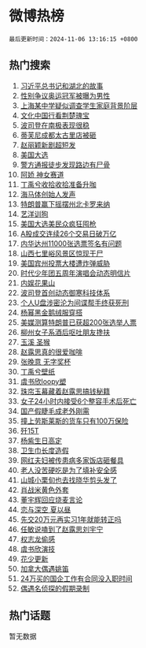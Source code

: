 # 微博热榜

`最后更新时间：2024-11-06 13:16:15 +0800`

## 热门搜索

1. [习近平总书记和湖北的故事](https://m.weibo.cn/search?containerid=100103type%3D1%26t%3D10%26q%3D%23%E4%B9%A0%E8%BF%91%E5%B9%B3%E6%80%BB%E4%B9%A6%E8%AE%B0%E5%92%8C%E6%B9%96%E5%8C%97%E7%9A%84%E6%95%85%E4%BA%8B%23&stream_entry_id=51&isnewpage=1&extparam=seat%3D1%26stream_entry_id%3D51%26c_type%3D51%26q%3D%2523%25E4%25B9%25A0%25E8%25BF%2591%25E5%25B9%25B3%25E6%2580%25BB%25E4%25B9%25A6%25E8%25AE%25B0%25E5%2592%258C%25E6%25B9%2596%25E5%258C%2597%25E7%259A%2584%25E6%2595%2585%25E4%25BA%258B%2523%26cate%3D10103%26dgr%3D0%26pos%3D0%26filter_type%3Drealtimehot%26display_time%3D1730870174%26pre_seqid%3D17308701743710274203293)
1. [性别争议奥运冠军被曝为男性](https://m.weibo.cn/search?containerid=100103type%3D1%26t%3D10%26q%3D%23%E6%80%A7%E5%88%AB%E4%BA%89%E8%AE%AE%E5%A5%A5%E8%BF%90%E5%86%A0%E5%86%9B%E8%A2%AB%E6%9B%9D%E4%B8%BA%E7%94%B7%E6%80%A7%23&stream_entry_id=31&isnewpage=1&extparam=seat%3D1%26flag%3D1%26c_type%3D31%26realpos%3D1%26pos%3D0%26stream_entry_id%3D31%26band_rank%3D1%26q%3D%2523%25E6%2580%25A7%25E5%2588%25AB%25E4%25BA%2589%25E8%25AE%25AE%25E5%25A5%25A5%25E8%25BF%2590%25E5%2586%25A0%25E5%2586%259B%25E8%25A2%25AB%25E6%259B%259D%25E4%25B8%25BA%25E7%2594%25B7%25E6%2580%25A7%2523%26dgr%3D0%26cate%3D5001%26lcate%3D5001%26filter_type%3Drealtimehot%26display_time%3D1730870174%26pre_seqid%3D17308701743710274203293)
1. [上海某中学疑似调查学生家庭背景阶层](https://m.weibo.cn/search?containerid=100103type%3D1%26t%3D10%26q%3D%23%E4%B8%8A%E6%B5%B7%E6%9F%90%E4%B8%AD%E5%AD%A6%E7%96%91%E4%BC%BC%E8%B0%83%E6%9F%A5%E5%AD%A6%E7%94%9F%E5%AE%B6%E5%BA%AD%E8%83%8C%E6%99%AF%E9%98%B6%E5%B1%82%23&stream_entry_id=31&isnewpage=1&extparam=seat%3D1%26flag%3D1%26c_type%3D31%26realpos%3D2%26pos%3D1%26stream_entry_id%3D31%26band_rank%3D2%26q%3D%2523%25E4%25B8%258A%25E6%25B5%25B7%25E6%259F%2590%25E4%25B8%25AD%25E5%25AD%25A6%25E7%2596%2591%25E4%25BC%25BC%25E8%25B0%2583%25E6%259F%25A5%25E5%25AD%25A6%25E7%2594%259F%25E5%25AE%25B6%25E5%25BA%25AD%25E8%2583%258C%25E6%2599%25AF%25E9%2598%25B6%25E5%25B1%2582%2523%26dgr%3D0%26cate%3D5001%26lcate%3D5001%26filter_type%3Drealtimehot%26display_time%3D1730870174%26pre_seqid%3D17308701743710274203293)
1. [文化中国行看荆楚瑰宝](https://m.weibo.cn/search?containerid=100103type%3D1%26t%3D10%26q%3D%23%E6%96%87%E5%8C%96%E4%B8%AD%E5%9B%BD%E8%A1%8C%E7%9C%8B%E8%8D%86%E6%A5%9A%E7%91%B0%E5%AE%9D%23&stream_entry_id=31&isnewpage=1&extparam=seat%3D1%26flag%3D0%26c_type%3D31%26realpos%3D3%26pos%3D2%26stream_entry_id%3D31%26band_rank%3D3%26q%3D%2523%25E6%2596%2587%25E5%258C%2596%25E4%25B8%25AD%25E5%259B%25BD%25E8%25A1%258C%25E7%259C%258B%25E8%258D%2586%25E6%25A5%259A%25E7%2591%25B0%25E5%25AE%259D%2523%26dgr%3D0%26cate%3D5001%26lcate%3D5001%26filter_type%3Drealtimehot%26display_time%3D1730870174%26pre_seqid%3D17308701743710274203293)
1. [波司登在南极表现很稳](https://m.weibo.cn/search?containerid=100103type%3D1%26t%3D10%26q%3D%23%E6%B3%A2%E5%8F%B8%E7%99%BB%E5%9C%A8%E5%8D%97%E6%9E%81%E8%A1%A8%E7%8E%B0%E5%BE%88%E7%A8%B3%23&stream_entry_id=31&isnewpage=1&extparam=seat%3D1%26band_rank%3D4%26c_type%3D31%26is_ad_pos%3D1%26cate%3D5001%26pos%3D3%26stream_entry_id%3D31%26q%3D%2523%25E6%25B3%25A2%25E5%258F%25B8%25E7%2599%25BB%25E5%259C%25A8%25E5%258D%2597%25E6%259E%2581%25E8%25A1%25A8%25E7%258E%25B0%25E5%25BE%2588%25E7%25A8%25B3%2523%26topic_ad%3D1%26dgr%3D0%26lcate%3D5001%26adid%3D263059%26filter_type%3Drealtimehot%26display_time%3D1730870174%26pre_seqid%3D17308701743710274203293)
1. [蒂芙尼成都太古里店被砸](https://m.weibo.cn/search?containerid=100103type%3D1%26t%3D10%26q%3D%23%E8%92%82%E8%8A%99%E5%B0%BC%E6%88%90%E9%83%BD%E5%A4%AA%E5%8F%A4%E9%87%8C%E5%BA%97%E8%A2%AB%E7%A0%B8%23&stream_entry_id=31&isnewpage=1&extparam=seat%3D1%26flag%3D1%26c_type%3D31%26realpos%3D4%26pos%3D4%26stream_entry_id%3D31%26band_rank%3D4%26q%3D%2523%25E8%2592%2582%25E8%258A%2599%25E5%25B0%25BC%25E6%2588%2590%25E9%2583%25BD%25E5%25A4%25AA%25E5%258F%25A4%25E9%2587%258C%25E5%25BA%2597%25E8%25A2%25AB%25E7%25A0%25B8%2523%26dgr%3D0%26cate%3D5001%26lcate%3D5001%26filter_type%3Drealtimehot%26display_time%3D1730870174%26pre_seqid%3D17308701743710274203293)
1. [赵丽颖新剧超短发](https://m.weibo.cn/search?containerid=100103type%3D1%26t%3D10%26q%3D%23%E8%B5%B5%E4%B8%BD%E9%A2%96%E6%96%B0%E5%89%A7%E8%B6%85%E7%9F%AD%E5%8F%91%23&stream_entry_id=31&isnewpage=1&extparam=seat%3D1%26flag%3D1%26c_type%3D31%26realpos%3D5%26pos%3D5%26stream_entry_id%3D31%26band_rank%3D5%26q%3D%2523%25E8%25B5%25B5%25E4%25B8%25BD%25E9%25A2%2596%25E6%2596%25B0%25E5%2589%25A7%25E8%25B6%2585%25E7%259F%25AD%25E5%258F%2591%2523%26dgr%3D0%26cate%3D5001%26lcate%3D5001%26filter_type%3Drealtimehot%26display_time%3D1730870174%26pre_seqid%3D17308701743710274203293)
1. [美国大选](https://m.weibo.cn/search?containerid=100103type%3D1%26t%3D10%26q%3D%23%E7%BE%8E%E5%9B%BD%E5%A4%A7%E9%80%89%23&stream_entry_id=31&isnewpage=1&extparam=seat%3D1%26flag%3D16%26c_type%3D31%26realpos%3D6%26pos%3D6%26stream_entry_id%3D31%26band_rank%3D6%26q%3D%2523%25E7%25BE%258E%25E5%259B%25BD%25E5%25A4%25A7%25E9%2580%2589%2523%26dgr%3D0%26cate%3D5001%26lcate%3D5001%26filter_type%3Drealtimehot%26display_time%3D1730870174%26pre_seqid%3D17308701743710274203293)
1. [警方通报徒步发现路边有尸骨](https://m.weibo.cn/search?containerid=100103type%3D1%26t%3D10%26q%3D%23%E8%AD%A6%E6%96%B9%E9%80%9A%E6%8A%A5%E5%BE%92%E6%AD%A5%E5%8F%91%E7%8E%B0%E8%B7%AF%E8%BE%B9%E6%9C%89%E5%B0%B8%E9%AA%A8%23&stream_entry_id=31&isnewpage=1&extparam=seat%3D1%26flag%3D0%26c_type%3D31%26realpos%3D7%26pos%3D7%26stream_entry_id%3D31%26band_rank%3D7%26q%3D%2523%25E8%25AD%25A6%25E6%2596%25B9%25E9%2580%259A%25E6%258A%25A5%25E5%25BE%2592%25E6%25AD%25A5%25E5%258F%2591%25E7%258E%25B0%25E8%25B7%25AF%25E8%25BE%25B9%25E6%259C%2589%25E5%25B0%25B8%25E9%25AA%25A8%2523%26dgr%3D0%26cate%3D5001%26lcate%3D5001%26filter_type%3Drealtimehot%26display_time%3D1730870174%26pre_seqid%3D17308701743710274203293)
1. [阿娇 神女赛道](https://m.weibo.cn/search?containerid=100103type%3D1%26t%3D10%26q%3D%E9%98%BF%E5%A8%87+%E7%A5%9E%E5%A5%B3%E8%B5%9B%E9%81%93&stream_entry_id=31&isnewpage=1&extparam=seat%3D1%26flag%3D2%26c_type%3D31%26realpos%3D8%26pos%3D8%26stream_entry_id%3D31%26band_rank%3D8%26q%3D%25E9%2598%25BF%25E5%25A8%2587%2520%25E7%25A5%259E%25E5%25A5%25B3%25E8%25B5%259B%25E9%2581%2593%26dgr%3D0%26cate%3D5001%26lcate%3D5001%26filter_type%3Drealtimehot%26display_time%3D1730870174%26pre_seqid%3D17308701743710274203293)
1. [丁禹兮收拾收拾准备升咖](https://m.weibo.cn/search?containerid=100103type%3D1%26t%3D10%26q%3D%E4%B8%81%E7%A6%B9%E5%85%AE%E6%94%B6%E6%8B%BE%E6%94%B6%E6%8B%BE%E5%87%86%E5%A4%87%E5%8D%87%E5%92%96&stream_entry_id=31&isnewpage=1&extparam=seat%3D1%26flag%3D1%26c_type%3D31%26realpos%3D9%26pos%3D9%26stream_entry_id%3D31%26band_rank%3D9%26q%3D%25E4%25B8%2581%25E7%25A6%25B9%25E5%2585%25AE%25E6%2594%25B6%25E6%258B%25BE%25E6%2594%25B6%25E6%258B%25BE%25E5%2587%2586%25E5%25A4%2587%25E5%258D%2587%25E5%2592%2596%26dgr%3D0%26cate%3D5001%26lcate%3D5001%26filter_type%3Drealtimehot%26display_time%3D1730870174%26pre_seqid%3D17308701743710274203293)
1. [海马体创始人发声](https://m.weibo.cn/search?containerid=100103type%3D1%26t%3D10%26q%3D%23%E6%B5%B7%E9%A9%AC%E4%BD%93%E5%88%9B%E5%A7%8B%E4%BA%BA%E5%8F%91%E5%A3%B0%23&stream_entry_id=31&isnewpage=1&extparam=seat%3D1%26flag%3D0%26c_type%3D31%26realpos%3D10%26pos%3D10%26stream_entry_id%3D31%26band_rank%3D10%26q%3D%2523%25E6%25B5%25B7%25E9%25A9%25AC%25E4%25BD%2593%25E5%2588%259B%25E5%25A7%258B%25E4%25BA%25BA%25E5%258F%2591%25E5%25A3%25B0%2523%26dgr%3D0%26cate%3D5001%26lcate%3D5001%26filter_type%3Drealtimehot%26display_time%3D1730870174%26pre_seqid%3D17308701743710274203293)
1. [特朗普赢下摇摆州北卡罗来纳](https://m.weibo.cn/search?containerid=100103type%3D1%26t%3D10%26q%3D%23%E7%89%B9%E6%9C%97%E6%99%AE%E8%B5%A2%E4%B8%8B%E6%91%87%E6%91%86%E5%B7%9E%E5%8C%97%E5%8D%A1%E7%BD%97%E6%9D%A5%E7%BA%B3%23&stream_entry_id=31&isnewpage=1&extparam=seat%3D1%26flag%3D1%26c_type%3D31%26realpos%3D11%26pos%3D11%26stream_entry_id%3D31%26band_rank%3D11%26q%3D%2523%25E7%2589%25B9%25E6%259C%2597%25E6%2599%25AE%25E8%25B5%25A2%25E4%25B8%258B%25E6%2591%2587%25E6%2591%2586%25E5%25B7%259E%25E5%258C%2597%25E5%258D%25A1%25E7%25BD%2597%25E6%259D%25A5%25E7%25BA%25B3%2523%26dgr%3D0%26cate%3D5001%26lcate%3D5001%26filter_type%3Drealtimehot%26display_time%3D1730870174%26pre_seqid%3D17308701743710274203293)
1. [艺洋训狗](https://m.weibo.cn/search?containerid=100103type%3D1%26t%3D10%26q%3D%E8%89%BA%E6%B4%8B%E8%AE%AD%E7%8B%97&stream_entry_id=31&isnewpage=1&extparam=seat%3D1%26flag%3D2%26c_type%3D31%26realpos%3D12%26pos%3D12%26stream_entry_id%3D31%26band_rank%3D12%26q%3D%25E8%2589%25BA%25E6%25B4%258B%25E8%25AE%25AD%25E7%258B%2597%26dgr%3D0%26cate%3D5001%26lcate%3D5001%26filter_type%3Drealtimehot%26display_time%3D1730870174%26pre_seqid%3D17308701743710274203293)
1. [美国大选美民众疯狂囤枪](https://m.weibo.cn/search?containerid=100103type%3D1%26t%3D10%26q%3D%23%E7%BE%8E%E5%9B%BD%E5%A4%A7%E9%80%89%E7%BE%8E%E6%B0%91%E4%BC%97%E7%96%AF%E7%8B%82%E5%9B%A4%E6%9E%AA%23&stream_entry_id=31&isnewpage=1&extparam=seat%3D1%26flag%3D2%26c_type%3D31%26realpos%3D13%26pos%3D13%26stream_entry_id%3D31%26band_rank%3D13%26q%3D%2523%25E7%25BE%258E%25E5%259B%25BD%25E5%25A4%25A7%25E9%2580%2589%25E7%25BE%258E%25E6%25B0%2591%25E4%25BC%2597%25E7%2596%25AF%25E7%258B%2582%25E5%259B%25A4%25E6%259E%25AA%2523%26dgr%3D0%26cate%3D5001%26lcate%3D5001%26filter_type%3Drealtimehot%26display_time%3D1730870174%26pre_seqid%3D17308701743710274203293)
1. [A股成交连续26个交易日破万亿](https://m.weibo.cn/search?containerid=100103type%3D1%26t%3D10%26q%3D%23A%E8%82%A1%E6%88%90%E4%BA%A4%E8%BF%9E%E7%BB%AD26%E4%B8%AA%E4%BA%A4%E6%98%93%E6%97%A5%E7%A0%B4%E4%B8%87%E4%BA%BF%23&stream_entry_id=31&isnewpage=1&extparam=seat%3D1%26flag%3D1%26c_type%3D31%26realpos%3D14%26pos%3D14%26stream_entry_id%3D31%26band_rank%3D14%26q%3D%2523A%25E8%2582%25A1%25E6%2588%2590%25E4%25BA%25A4%25E8%25BF%259E%25E7%25BB%25AD26%25E4%25B8%25AA%25E4%25BA%25A4%25E6%2598%2593%25E6%2597%25A5%25E7%25A0%25B4%25E4%25B8%2587%25E4%25BA%25BF%2523%26dgr%3D0%26cate%3D5001%26lcate%3D5001%26filter_type%3Drealtimehot%26display_time%3D1730870174%26pre_seqid%3D17308701743710274203293)
1. [内华达州11000张选票签名有问题](https://m.weibo.cn/search?containerid=100103type%3D1%26t%3D10%26q%3D%23%E5%86%85%E5%8D%8E%E8%BE%BE%E5%B7%9E11000%E5%BC%A0%E9%80%89%E7%A5%A8%E7%AD%BE%E5%90%8D%E6%9C%89%E9%97%AE%E9%A2%98%23&stream_entry_id=31&isnewpage=1&extparam=seat%3D1%26flag%3D1%26c_type%3D31%26realpos%3D15%26pos%3D15%26stream_entry_id%3D31%26band_rank%3D15%26q%3D%2523%25E5%2586%2585%25E5%258D%258E%25E8%25BE%25BE%25E5%25B7%259E11000%25E5%25BC%25A0%25E9%2580%2589%25E7%25A5%25A8%25E7%25AD%25BE%25E5%2590%258D%25E6%259C%2589%25E9%2597%25AE%25E9%25A2%2598%2523%26dgr%3D0%26cate%3D5001%26lcate%3D5001%26filter_type%3Drealtimehot%26display_time%3D1730870174%26pre_seqid%3D17308701743710274203293)
1. [山西七里峪风景区惊现干尸](https://m.weibo.cn/search?containerid=100103type%3D1%26t%3D10%26q%3D%23%E5%B1%B1%E8%A5%BF%E4%B8%83%E9%87%8C%E5%B3%AA%E9%A3%8E%E6%99%AF%E5%8C%BA%E6%83%8A%E7%8E%B0%E5%B9%B2%E5%B0%B8%23&stream_entry_id=31&isnewpage=1&extparam=seat%3D1%26flag%3D1%26c_type%3D31%26realpos%3D16%26pos%3D16%26stream_entry_id%3D31%26band_rank%3D16%26q%3D%2523%25E5%25B1%25B1%25E8%25A5%25BF%25E4%25B8%2583%25E9%2587%258C%25E5%25B3%25AA%25E9%25A3%258E%25E6%2599%25AF%25E5%258C%25BA%25E6%2583%258A%25E7%258E%25B0%25E5%25B9%25B2%25E5%25B0%25B8%2523%26dgr%3D0%26cate%3D5001%26lcate%3D5001%26filter_type%3Drealtimehot%26display_time%3D1730870174%26pre_seqid%3D17308701743710274203293)
1. [美国宾州投票大楼遭炸弹威胁](https://m.weibo.cn/search?containerid=100103type%3D1%26t%3D10%26q%3D%23%E7%BE%8E%E5%9B%BD%E5%AE%BE%E5%B7%9E%E6%8A%95%E7%A5%A8%E5%A4%A7%E6%A5%BC%E9%81%AD%E7%82%B8%E5%BC%B9%E5%A8%81%E8%83%81%23&stream_entry_id=31&isnewpage=1&extparam=seat%3D1%26flag%3D1%26c_type%3D31%26realpos%3D17%26pos%3D17%26stream_entry_id%3D31%26band_rank%3D17%26q%3D%2523%25E7%25BE%258E%25E5%259B%25BD%25E5%25AE%25BE%25E5%25B7%259E%25E6%258A%2595%25E7%25A5%25A8%25E5%25A4%25A7%25E6%25A5%25BC%25E9%2581%25AD%25E7%2582%25B8%25E5%25BC%25B9%25E5%25A8%2581%25E8%2583%2581%2523%26dgr%3D0%26cate%3D5001%26lcate%3D5001%26filter_type%3Drealtimehot%26display_time%3D1730870174%26pre_seqid%3D17308701743710274203293)
1. [时代少年团五周年演唱会动态明信片](https://m.weibo.cn/search?containerid=100103type%3D1%26t%3D10%26q%3D%23%E6%97%B6%E4%BB%A3%E5%B0%91%E5%B9%B4%E5%9B%A2%E4%BA%94%E5%91%A8%E5%B9%B4%E6%BC%94%E5%94%B1%E4%BC%9A%E5%8A%A8%E6%80%81%E6%98%8E%E4%BF%A1%E7%89%87%23&stream_entry_id=31&isnewpage=1&extparam=seat%3D1%26flag%3D1%26c_type%3D31%26realpos%3D18%26pos%3D18%26stream_entry_id%3D31%26band_rank%3D18%26q%3D%2523%25E6%2597%25B6%25E4%25BB%25A3%25E5%25B0%2591%25E5%25B9%25B4%25E5%259B%25A2%25E4%25BA%2594%25E5%2591%25A8%25E5%25B9%25B4%25E6%25BC%2594%25E5%2594%25B1%25E4%25BC%259A%25E5%258A%25A8%25E6%2580%2581%25E6%2598%258E%25E4%25BF%25A1%25E7%2589%2587%2523%26dgr%3D0%26cate%3D5001%26lcate%3D5001%26filter_type%3Drealtimehot%26display_time%3D1730870174%26pre_seqid%3D17308701743710274203293)
1. [内娱花果山](https://m.weibo.cn/search?containerid=100103type%3D1%26t%3D10%26q%3D%E5%86%85%E5%A8%B1%E8%8A%B1%E6%9E%9C%E5%B1%B1&stream_entry_id=31&isnewpage=1&extparam=seat%3D1%26flag%3D1%26c_type%3D31%26realpos%3D19%26pos%3D19%26stream_entry_id%3D31%26band_rank%3D19%26q%3D%25E5%2586%2585%25E5%25A8%25B1%25E8%258A%25B1%25E6%259E%259C%25E5%25B1%25B1%26dgr%3D0%26cate%3D5001%26lcate%3D5001%26filter_type%3Drealtimehot%26display_time%3D1730870174%26pre_seqid%3D17308701743710274203293)
1. [波司登首创动态御寒科技体系](https://m.weibo.cn/search?containerid=100103type%3D1%26t%3D10%26q%3D%23%E6%B3%A2%E5%8F%B8%E7%99%BB%E9%A6%96%E5%88%9B%E5%8A%A8%E6%80%81%E5%BE%A1%E5%AF%92%E7%A7%91%E6%8A%80%E4%BD%93%E7%B3%BB%23&stream_entry_id=31&isnewpage=1&extparam=seat%3D1%26flag%3D0%26c_type%3D31%26realpos%3D20%26pos%3D20%26stream_entry_id%3D31%26band_rank%3D20%26cate%3D5001%26q%3D%2523%25E6%25B3%25A2%25E5%258F%25B8%25E7%2599%25BB%25E9%25A6%2596%25E5%2588%259B%25E5%258A%25A8%25E6%2580%2581%25E5%25BE%25A1%25E5%25AF%2592%25E7%25A7%2591%25E6%258A%2580%25E4%25BD%2593%25E7%25B3%25BB%2523%26dgr%3D0%26lcate%3D5001%26adid%3D262557%26filter_type%3Drealtimehot%26display_time%3D1730870174%26pre_seqid%3D17308701743710274203293)
1. [个人U盘涉密沦为间谍帮手终获死刑](https://m.weibo.cn/search?containerid=100103type%3D1%26t%3D10%26q%3D%23%E4%B8%AA%E4%BA%BAU%E7%9B%98%E6%B6%89%E5%AF%86%E6%B2%A6%E4%B8%BA%E9%97%B4%E8%B0%8D%E5%B8%AE%E6%89%8B%E7%BB%88%E8%8E%B7%E6%AD%BB%E5%88%91%23&stream_entry_id=31&isnewpage=1&extparam=seat%3D1%26flag%3D1%26c_type%3D31%26realpos%3D21%26pos%3D21%26stream_entry_id%3D31%26band_rank%3D21%26q%3D%2523%25E4%25B8%25AA%25E4%25BA%25BAU%25E7%259B%2598%25E6%25B6%2589%25E5%25AF%2586%25E6%25B2%25A6%25E4%25B8%25BA%25E9%2597%25B4%25E8%25B0%258D%25E5%25B8%25AE%25E6%2589%258B%25E7%25BB%2588%25E8%258E%25B7%25E6%25AD%25BB%25E5%2588%2591%2523%26dgr%3D0%26cate%3D5001%26lcate%3D5001%26filter_type%3Drealtimehot%26display_time%3D1730870174%26pre_seqid%3D17308701743710274203293)
1. [杨幂黑金鹅绒服穿搭](https://m.weibo.cn/search?containerid=100103type%3D1%26t%3D10%26q%3D%23%E6%9D%A8%E5%B9%82%E9%BB%91%E9%87%91%E9%B9%85%E7%BB%92%E6%9C%8D%E7%A9%BF%E6%90%AD%23&stream_entry_id=31&isnewpage=1&extparam=seat%3D1%26flag%3D0%26c_type%3D31%26realpos%3D22%26pos%3D22%26stream_entry_id%3D31%26band_rank%3D22%26cate%3D5001%26q%3D%2523%25E6%259D%25A8%25E5%25B9%2582%25E9%25BB%2591%25E9%2587%2591%25E9%25B9%2585%25E7%25BB%2592%25E6%259C%258D%25E7%25A9%25BF%25E6%2590%25AD%2523%26dgr%3D0%26lcate%3D5001%26adid%3D262882%26filter_type%3Drealtimehot%26display_time%3D1730870174%26pre_seqid%3D17308701743710274203293)
1. [美媒测算特朗普已获超200张选举人票](https://m.weibo.cn/search?containerid=100103type%3D1%26t%3D10%26q%3D%23%E7%BE%8E%E5%AA%92%E6%B5%8B%E7%AE%97%E7%89%B9%E6%9C%97%E6%99%AE%E5%B7%B2%E8%8E%B7%E8%B6%85200%E5%BC%A0%E9%80%89%E4%B8%BE%E4%BA%BA%E7%A5%A8%23&stream_entry_id=31&isnewpage=1&extparam=seat%3D1%26flag%3D1%26c_type%3D31%26realpos%3D23%26pos%3D23%26stream_entry_id%3D31%26band_rank%3D23%26q%3D%2523%25E7%25BE%258E%25E5%25AA%2592%25E6%25B5%258B%25E7%25AE%2597%25E7%2589%25B9%25E6%259C%2597%25E6%2599%25AE%25E5%25B7%25B2%25E8%258E%25B7%25E8%25B6%2585200%25E5%25BC%25A0%25E9%2580%2589%25E4%25B8%25BE%25E4%25BA%25BA%25E7%25A5%25A8%2523%26dgr%3D0%26cate%3D5001%26lcate%3D5001%26filter_type%3Drealtimehot%26display_time%3D1730870174%26pre_seqid%3D17308701743710274203293)
1. [柳州女子系酒后呕吐朋友搀扶](https://m.weibo.cn/search?containerid=100103type%3D1%26t%3D10%26q%3D%23%E6%9F%B3%E5%B7%9E%E5%A5%B3%E5%AD%90%E7%B3%BB%E9%85%92%E5%90%8E%E5%91%95%E5%90%90%E6%9C%8B%E5%8F%8B%E6%90%80%E6%89%B6%23&stream_entry_id=31&isnewpage=1&extparam=seat%3D1%26flag%3D1%26c_type%3D31%26realpos%3D24%26pos%3D24%26stream_entry_id%3D31%26band_rank%3D24%26q%3D%2523%25E6%259F%25B3%25E5%25B7%259E%25E5%25A5%25B3%25E5%25AD%2590%25E7%25B3%25BB%25E9%2585%2592%25E5%2590%258E%25E5%2591%2595%25E5%2590%2590%25E6%259C%258B%25E5%258F%258B%25E6%2590%2580%25E6%2589%25B6%2523%26dgr%3D0%26cate%3D5001%26lcate%3D5001%26filter_type%3Drealtimehot%26display_time%3D1730870174%26pre_seqid%3D17308701743710274203293)
1. [玉溪 圣猴](https://m.weibo.cn/search?containerid=100103type%3D1%26t%3D10%26q%3D%E7%8E%89%E6%BA%AA+%E5%9C%A3%E7%8C%B4&stream_entry_id=31&isnewpage=1&extparam=seat%3D1%26flag%3D0%26c_type%3D31%26realpos%3D25%26pos%3D25%26stream_entry_id%3D31%26band_rank%3D25%26q%3D%25E7%258E%2589%25E6%25BA%25AA%2520%25E5%259C%25A3%25E7%258C%25B4%26dgr%3D0%26cate%3D5001%26lcate%3D5001%26filter_type%3Drealtimehot%26display_time%3D1730870174%26pre_seqid%3D17308701743710274203293)
1. [赵露思真的很爱咖啡](https://m.weibo.cn/search?containerid=100103type%3D1%26t%3D10%26q%3D%23%E8%B5%B5%E9%9C%B2%E6%80%9D%E7%9C%9F%E7%9A%84%E5%BE%88%E7%88%B1%E5%92%96%E5%95%A1%23&stream_entry_id=31&isnewpage=1&extparam=seat%3D1%26flag%3D0%26c_type%3D31%26realpos%3D26%26pos%3D26%26stream_entry_id%3D31%26band_rank%3D26%26cate%3D5001%26q%3D%2523%25E8%25B5%25B5%25E9%259C%25B2%25E6%2580%259D%25E7%259C%259F%25E7%259A%2584%25E5%25BE%2588%25E7%2588%25B1%25E5%2592%2596%25E5%2595%25A1%2523%26dgr%3D0%26lcate%3D5001%26adid%3D262430%26filter_type%3Drealtimehot%26display_time%3D1730870174%26pre_seqid%3D17308701743710274203293)
1. [张晚意 无字奖杯](https://m.weibo.cn/search?containerid=100103type%3D1%26t%3D10%26q%3D%E5%BC%A0%E6%99%9A%E6%84%8F+%E6%97%A0%E5%AD%97%E5%A5%96%E6%9D%AF&stream_entry_id=31&isnewpage=1&extparam=seat%3D1%26flag%3D1%26c_type%3D31%26realpos%3D27%26pos%3D27%26stream_entry_id%3D31%26band_rank%3D27%26q%3D%25E5%25BC%25A0%25E6%2599%259A%25E6%2584%258F%2520%25E6%2597%25A0%25E5%25AD%2597%25E5%25A5%2596%25E6%259D%25AF%26dgr%3D0%26cate%3D5001%26lcate%3D5001%26filter_type%3Drealtimehot%26display_time%3D1730870174%26pre_seqid%3D17308701743710274203293)
1. [丁禹兮壁纸](https://m.weibo.cn/search?containerid=100103type%3D1%26t%3D10%26q%3D%23%E4%B8%81%E7%A6%B9%E5%85%AE%E5%A3%81%E7%BA%B8%23&stream_entry_id=31&isnewpage=1&extparam=seat%3D1%26flag%3D0%26c_type%3D31%26realpos%3D28%26pos%3D28%26stream_entry_id%3D31%26band_rank%3D28%26q%3D%2523%25E4%25B8%2581%25E7%25A6%25B9%25E5%2585%25AE%25E5%25A3%2581%25E7%25BA%25B8%2523%26dgr%3D0%26cate%3D5001%26lcate%3D5001%26filter_type%3Drealtimehot%26display_time%3D1730870174%26pre_seqid%3D17308701743710274203293)
1. [虞书欣loopy塑](https://m.weibo.cn/search?containerid=100103type%3D1%26t%3D10%26q%3D%23%E8%99%9E%E4%B9%A6%E6%AC%A3loopy%E5%A1%91%23&stream_entry_id=31&isnewpage=1&extparam=seat%3D1%26flag%3D1%26c_type%3D31%26realpos%3D29%26pos%3D29%26stream_entry_id%3D31%26band_rank%3D29%26q%3D%2523%25E8%2599%259E%25E4%25B9%25A6%25E6%25AC%25A3loopy%25E5%25A1%2591%2523%26dgr%3D0%26cate%3D5001%26lcate%3D5001%26filter_type%3Drealtimehot%26display_time%3D1730870174%26pre_seqid%3D17308701743710274203293)
1. [珠帘玉幕藏着赵露思搞钱秘籍](https://m.weibo.cn/search?containerid=100103type%3D1%26t%3D10%26q%3D%23%E7%8F%A0%E5%B8%98%E7%8E%89%E5%B9%95%E8%97%8F%E7%9D%80%E8%B5%B5%E9%9C%B2%E6%80%9D%E6%90%9E%E9%92%B1%E7%A7%98%E7%B1%8D%23&stream_entry_id=31&isnewpage=1&extparam=seat%3D1%26flag%3D1%26c_type%3D31%26realpos%3D30%26pos%3D30%26stream_entry_id%3D31%26band_rank%3D30%26q%3D%2523%25E7%258F%25A0%25E5%25B8%2598%25E7%258E%2589%25E5%25B9%2595%25E8%2597%258F%25E7%259D%2580%25E8%25B5%25B5%25E9%259C%25B2%25E6%2580%259D%25E6%2590%259E%25E9%2592%25B1%25E7%25A7%2598%25E7%25B1%258D%2523%26dgr%3D0%26cate%3D5001%26lcate%3D5001%26filter_type%3Drealtimehot%26display_time%3D1730870174%26pre_seqid%3D17308701743710274203293)
1. [女子24小时内接受6个整容手术后死亡](https://m.weibo.cn/search?containerid=100103type%3D1%26t%3D10%26q%3D%23%E5%A5%B3%E5%AD%9024%E5%B0%8F%E6%97%B6%E5%86%85%E6%8E%A5%E5%8F%976%E4%B8%AA%E6%95%B4%E5%AE%B9%E6%89%8B%E6%9C%AF%E5%90%8E%E6%AD%BB%E4%BA%A1%23&stream_entry_id=31&isnewpage=1&extparam=seat%3D1%26flag%3D0%26c_type%3D31%26realpos%3D31%26pos%3D31%26stream_entry_id%3D31%26band_rank%3D31%26q%3D%2523%25E5%25A5%25B3%25E5%25AD%259024%25E5%25B0%258F%25E6%2597%25B6%25E5%2586%2585%25E6%258E%25A5%25E5%258F%25976%25E4%25B8%25AA%25E6%2595%25B4%25E5%25AE%25B9%25E6%2589%258B%25E6%259C%25AF%25E5%2590%258E%25E6%25AD%25BB%25E4%25BA%25A1%2523%26dgr%3D0%26cate%3D5001%26lcate%3D5001%26filter_type%3Drealtimehot%26display_time%3D1730870174%26pre_seqid%3D17308701743710274203293)
1. [国产假睫毛成老外刚需](https://m.weibo.cn/search?containerid=100103type%3D1%26t%3D10%26q%3D%23%E5%9B%BD%E4%BA%A7%E5%81%87%E7%9D%AB%E6%AF%9B%E6%88%90%E8%80%81%E5%A4%96%E5%88%9A%E9%9C%80%23&stream_entry_id=31&isnewpage=1&extparam=seat%3D1%26flag%3D1%26c_type%3D31%26realpos%3D32%26pos%3D32%26stream_entry_id%3D31%26band_rank%3D32%26q%3D%2523%25E5%259B%25BD%25E4%25BA%25A7%25E5%2581%2587%25E7%259D%25AB%25E6%25AF%259B%25E6%2588%2590%25E8%2580%2581%25E5%25A4%2596%25E5%2588%259A%25E9%259C%2580%2523%26dgr%3D0%26cate%3D5001%26lcate%3D5001%26filter_type%3Drealtimehot%26display_time%3D1730870174%26pre_seqid%3D17308701743710274203293)
1. [撞上劳斯莱斯的货车只有100万保险](https://m.weibo.cn/search?containerid=100103type%3D1%26t%3D10%26q%3D%23%E6%92%9E%E4%B8%8A%E5%8A%B3%E6%96%AF%E8%8E%B1%E6%96%AF%E7%9A%84%E8%B4%A7%E8%BD%A6%E5%8F%AA%E6%9C%89100%E4%B8%87%E4%BF%9D%E9%99%A9%23&stream_entry_id=31&isnewpage=1&extparam=seat%3D1%26flag%3D0%26c_type%3D31%26realpos%3D33%26pos%3D33%26stream_entry_id%3D31%26band_rank%3D33%26q%3D%2523%25E6%2592%259E%25E4%25B8%258A%25E5%258A%25B3%25E6%2596%25AF%25E8%258E%25B1%25E6%2596%25AF%25E7%259A%2584%25E8%25B4%25A7%25E8%25BD%25A6%25E5%258F%25AA%25E6%259C%2589100%25E4%25B8%2587%25E4%25BF%259D%25E9%2599%25A9%2523%26dgr%3D0%26cate%3D5001%26lcate%3D5001%26filter_type%3Drealtimehot%26display_time%3D1730870174%26pre_seqid%3D17308701743710274203293)
1. [歼15T](https://m.weibo.cn/search?containerid=100103type%3D1%26t%3D10%26q%3D%23%E6%AD%BC15T%23&stream_entry_id=31&isnewpage=1&extparam=seat%3D1%26flag%3D1%26c_type%3D31%26realpos%3D34%26pos%3D34%26stream_entry_id%3D31%26band_rank%3D34%26q%3D%2523%25E6%25AD%25BC15T%2523%26dgr%3D0%26cate%3D5001%26lcate%3D5001%26filter_type%3Drealtimehot%26display_time%3D1730870174%26pre_seqid%3D17308701743710274203293)
1. [杨紫生日高定](https://m.weibo.cn/search?containerid=100103type%3D1%26t%3D10%26q%3D%23%E6%9D%A8%E7%B4%AB%E7%94%9F%E6%97%A5%E9%AB%98%E5%AE%9A%23&stream_entry_id=31&isnewpage=1&extparam=seat%3D1%26flag%3D0%26c_type%3D31%26realpos%3D35%26pos%3D35%26stream_entry_id%3D31%26band_rank%3D35%26q%3D%2523%25E6%259D%25A8%25E7%25B4%25AB%25E7%2594%259F%25E6%2597%25A5%25E9%25AB%2598%25E5%25AE%259A%2523%26dgr%3D0%26cate%3D5001%26lcate%3D5001%26filter_type%3Drealtimehot%26display_time%3D1730870174%26pre_seqid%3D17308701743710274203293)
1. [卫生巾长度造假](https://m.weibo.cn/search?containerid=100103type%3D1%26t%3D10%26q%3D%E5%8D%AB%E7%94%9F%E5%B7%BE%E9%95%BF%E5%BA%A6%E9%80%A0%E5%81%87&stream_entry_id=31&isnewpage=1&extparam=seat%3D1%26flag%3D0%26c_type%3D31%26realpos%3D36%26pos%3D36%26stream_entry_id%3D31%26band_rank%3D36%26q%3D%25E5%258D%25AB%25E7%2594%259F%25E5%25B7%25BE%25E9%2595%25BF%25E5%25BA%25A6%25E9%2580%25A0%25E5%2581%2587%26dgr%3D0%26cate%3D5001%26lcate%3D5001%26filter_type%3Drealtimehot%26display_time%3D1730870174%26pre_seqid%3D17308701743710274203293)
1. [网红夫妇被传患病多家饭店砸餐具](https://m.weibo.cn/search?containerid=100103type%3D1%26t%3D10%26q%3D%23%E7%BD%91%E7%BA%A2%E5%A4%AB%E5%A6%87%E8%A2%AB%E4%BC%A0%E6%82%A3%E7%97%85%E5%A4%9A%E5%AE%B6%E9%A5%AD%E5%BA%97%E7%A0%B8%E9%A4%90%E5%85%B7%23&stream_entry_id=31&isnewpage=1&extparam=seat%3D1%26flag%3D0%26c_type%3D31%26realpos%3D37%26pos%3D37%26stream_entry_id%3D31%26band_rank%3D37%26q%3D%2523%25E7%25BD%2591%25E7%25BA%25A2%25E5%25A4%25AB%25E5%25A6%2587%25E8%25A2%25AB%25E4%25BC%25A0%25E6%2582%25A3%25E7%2597%2585%25E5%25A4%259A%25E5%25AE%25B6%25E9%25A5%25AD%25E5%25BA%2597%25E7%25A0%25B8%25E9%25A4%2590%25E5%2585%25B7%2523%26dgr%3D0%26cate%3D5001%26lcate%3D5001%26filter_type%3Drealtimehot%26display_time%3D1730870174%26pre_seqid%3D17308701743710274203293)
1. [老人没苦硬吃是为了填补安全感](https://m.weibo.cn/search?containerid=100103type%3D1%26t%3D10%26q%3D%23%E8%80%81%E4%BA%BA%E6%B2%A1%E8%8B%A6%E7%A1%AC%E5%90%83%E6%98%AF%E4%B8%BA%E4%BA%86%E5%A1%AB%E8%A1%A5%E5%AE%89%E5%85%A8%E6%84%9F%23&stream_entry_id=31&isnewpage=1&extparam=seat%3D1%26flag%3D0%26c_type%3D31%26realpos%3D38%26pos%3D38%26stream_entry_id%3D31%26band_rank%3D38%26q%3D%2523%25E8%2580%2581%25E4%25BA%25BA%25E6%25B2%25A1%25E8%258B%25A6%25E7%25A1%25AC%25E5%2590%2583%25E6%2598%25AF%25E4%25B8%25BA%25E4%25BA%2586%25E5%25A1%25AB%25E8%25A1%25A5%25E5%25AE%2589%25E5%2585%25A8%25E6%2584%259F%2523%26dgr%3D0%26cate%3D5001%26lcate%3D5001%26filter_type%3Drealtimehot%26display_time%3D1730870174%26pre_seqid%3D17308701743710274203293)
1. [山城小栗旬也去找晓华剪头发了](https://m.weibo.cn/search?containerid=100103type%3D1%26t%3D10%26q%3D%23%E5%B1%B1%E5%9F%8E%E5%B0%8F%E6%A0%97%E6%97%AC%E4%B9%9F%E5%8E%BB%E6%89%BE%E6%99%93%E5%8D%8E%E5%89%AA%E5%A4%B4%E5%8F%91%E4%BA%86%23&stream_entry_id=31&isnewpage=1&extparam=seat%3D1%26flag%3D1%26c_type%3D31%26realpos%3D39%26pos%3D39%26stream_entry_id%3D31%26band_rank%3D39%26q%3D%2523%25E5%25B1%25B1%25E5%259F%258E%25E5%25B0%258F%25E6%25A0%2597%25E6%2597%25AC%25E4%25B9%259F%25E5%258E%25BB%25E6%2589%25BE%25E6%2599%2593%25E5%258D%258E%25E5%2589%25AA%25E5%25A4%25B4%25E5%258F%2591%25E4%25BA%2586%2523%26dgr%3D0%26cate%3D5001%26lcate%3D5001%26filter_type%3Drealtimehot%26display_time%3D1730870174%26pre_seqid%3D17308701743710274203293)
1. [肖战米黄色外套](https://m.weibo.cn/search?containerid=100103type%3D1%26t%3D10%26q%3D%23%E8%82%96%E6%88%98%E7%B1%B3%E9%BB%84%E8%89%B2%E5%A4%96%E5%A5%97%23&stream_entry_id=31&isnewpage=1&extparam=seat%3D1%26flag%3D1%26c_type%3D31%26realpos%3D40%26pos%3D40%26stream_entry_id%3D31%26band_rank%3D40%26q%3D%2523%25E8%2582%2596%25E6%2588%2598%25E7%25B1%25B3%25E9%25BB%2584%25E8%2589%25B2%25E5%25A4%2596%25E5%25A5%2597%2523%26dgr%3D0%26cate%3D5001%26lcate%3D5001%26filter_type%3Drealtimehot%26display_time%3D1730870174%26pre_seqid%3D17308701743710274203293)
1. [董宇辉回应烧麦言论](https://m.weibo.cn/search?containerid=100103type%3D1%26t%3D10%26q%3D%23%E8%91%A3%E5%AE%87%E8%BE%89%E5%9B%9E%E5%BA%94%E7%83%A7%E9%BA%A6%E8%A8%80%E8%AE%BA%23&stream_entry_id=31&isnewpage=1&extparam=seat%3D1%26flag%3D1%26c_type%3D31%26realpos%3D41%26pos%3D41%26stream_entry_id%3D31%26band_rank%3D41%26q%3D%2523%25E8%2591%25A3%25E5%25AE%2587%25E8%25BE%2589%25E5%259B%259E%25E5%25BA%2594%25E7%2583%25A7%25E9%25BA%25A6%25E8%25A8%2580%25E8%25AE%25BA%2523%26dgr%3D0%26cate%3D5001%26lcate%3D5001%26filter_type%3Drealtimehot%26display_time%3D1730870174%26pre_seqid%3D17308701743710274203293)
1. [恋与深空 夏以昼](https://m.weibo.cn/search?containerid=100103type%3D1%26t%3D10%26q%3D%E6%81%8B%E4%B8%8E%E6%B7%B1%E7%A9%BA+%E5%A4%8F%E4%BB%A5%E6%98%BC&stream_entry_id=31&isnewpage=1&extparam=seat%3D1%26flag%3D1%26c_type%3D31%26realpos%3D42%26pos%3D42%26stream_entry_id%3D31%26band_rank%3D42%26q%3D%25E6%2581%258B%25E4%25B8%258E%25E6%25B7%25B1%25E7%25A9%25BA%2520%25E5%25A4%258F%25E4%25BB%25A5%25E6%2598%25BC%26dgr%3D0%26cate%3D5001%26lcate%3D5001%26filter_type%3Drealtimehot%26display_time%3D1730870174%26pre_seqid%3D17308701743710274203293)
1. [先交20万元再实习1年就能转正吗](https://m.weibo.cn/search?containerid=100103type%3D1%26t%3D10%26q%3D%23%E5%85%88%E4%BA%A420%E4%B8%87%E5%85%83%E5%86%8D%E5%AE%9E%E4%B9%A01%E5%B9%B4%E5%B0%B1%E8%83%BD%E8%BD%AC%E6%AD%A3%E5%90%97%23&stream_entry_id=31&isnewpage=1&extparam=seat%3D1%26flag%3D0%26c_type%3D31%26realpos%3D43%26pos%3D43%26stream_entry_id%3D31%26band_rank%3D43%26q%3D%2523%25E5%2585%2588%25E4%25BA%25A420%25E4%25B8%2587%25E5%2585%2583%25E5%2586%258D%25E5%25AE%259E%25E4%25B9%25A01%25E5%25B9%25B4%25E5%25B0%25B1%25E8%2583%25BD%25E8%25BD%25AC%25E6%25AD%25A3%25E5%2590%2597%2523%26dgr%3D0%26cate%3D5001%26lcate%3D5001%26filter_type%3Drealtimehot%26display_time%3D1730870174%26pre_seqid%3D17308701743710274203293)
1. [任敏说嗑到了赵露思刘宇宁](https://m.weibo.cn/search?containerid=100103type%3D1%26t%3D10%26q%3D%23%E4%BB%BB%E6%95%8F%E8%AF%B4%E5%97%91%E5%88%B0%E4%BA%86%E8%B5%B5%E9%9C%B2%E6%80%9D%E5%88%98%E5%AE%87%E5%AE%81%23&stream_entry_id=31&isnewpage=1&extparam=seat%3D1%26flag%3D0%26c_type%3D31%26realpos%3D44%26pos%3D44%26stream_entry_id%3D31%26band_rank%3D44%26q%3D%2523%25E4%25BB%25BB%25E6%2595%258F%25E8%25AF%25B4%25E5%2597%2591%25E5%2588%25B0%25E4%25BA%2586%25E8%25B5%25B5%25E9%259C%25B2%25E6%2580%259D%25E5%2588%2598%25E5%25AE%2587%25E5%25AE%2581%2523%26dgr%3D0%26cate%3D5001%26lcate%3D5001%26filter_type%3Drealtimehot%26display_time%3D1730870174%26pre_seqid%3D17308701743710274203293)
1. [权志龙偷感](https://m.weibo.cn/search?containerid=100103type%3D1%26t%3D10%26q%3D%23%E6%9D%83%E5%BF%97%E9%BE%99%E5%81%B7%E6%84%9F%23&stream_entry_id=31&isnewpage=1&extparam=seat%3D1%26flag%3D0%26c_type%3D31%26realpos%3D45%26pos%3D45%26stream_entry_id%3D31%26band_rank%3D45%26q%3D%2523%25E6%259D%2583%25E5%25BF%2597%25E9%25BE%2599%25E5%2581%25B7%25E6%2584%259F%2523%26dgr%3D0%26cate%3D5001%26lcate%3D5001%26filter_type%3Drealtimehot%26display_time%3D1730870174%26pre_seqid%3D17308701743710274203293)
1. [虞书欣演技](https://m.weibo.cn/search?containerid=100103type%3D1%26t%3D10%26q%3D%E8%99%9E%E4%B9%A6%E6%AC%A3%E6%BC%94%E6%8A%80&stream_entry_id=31&isnewpage=1&extparam=seat%3D1%26flag%3D0%26c_type%3D31%26realpos%3D46%26pos%3D46%26stream_entry_id%3D31%26band_rank%3D46%26q%3D%25E8%2599%259E%25E4%25B9%25A6%25E6%25AC%25A3%25E6%25BC%2594%25E6%258A%2580%26dgr%3D0%26cate%3D5001%26lcate%3D5001%26filter_type%3Drealtimehot%26display_time%3D1730870174%26pre_seqid%3D17308701743710274203293)
1. [花少更新](https://m.weibo.cn/search?containerid=100103type%3D1%26t%3D10%26q%3D%E8%8A%B1%E5%B0%91%E6%9B%B4%E6%96%B0&stream_entry_id=31&isnewpage=1&extparam=seat%3D1%26flag%3D1%26c_type%3D31%26realpos%3D47%26pos%3D47%26stream_entry_id%3D31%26band_rank%3D47%26q%3D%25E8%258A%25B1%25E5%25B0%2591%25E6%259B%25B4%25E6%2596%25B0%26dgr%3D0%26cate%3D5001%26lcate%3D5001%26filter_type%3Drealtimehot%26display_time%3D1730870174%26pre_seqid%3D17308701743710274203293)
1. [加拿大偶遇姚笛](https://m.weibo.cn/search?containerid=100103type%3D1%26t%3D10%26q%3D%23%E5%8A%A0%E6%8B%BF%E5%A4%A7%E5%81%B6%E9%81%87%E5%A7%9A%E7%AC%9B%23&stream_entry_id=31&isnewpage=1&extparam=seat%3D1%26flag%3D0%26c_type%3D31%26realpos%3D48%26pos%3D48%26stream_entry_id%3D31%26band_rank%3D48%26q%3D%2523%25E5%258A%25A0%25E6%258B%25BF%25E5%25A4%25A7%25E5%2581%25B6%25E9%2581%2587%25E5%25A7%259A%25E7%25AC%259B%2523%26dgr%3D0%26cate%3D5001%26lcate%3D5001%26filter_type%3Drealtimehot%26display_time%3D1730870174%26pre_seqid%3D17308701743710274203293)
1. [24万买的国企工作有合同没入职时间](https://m.weibo.cn/search?containerid=100103type%3D1%26t%3D10%26q%3D%2324%E4%B8%87%E4%B9%B0%E7%9A%84%E5%9B%BD%E4%BC%81%E5%B7%A5%E4%BD%9C%E6%9C%89%E5%90%88%E5%90%8C%E6%B2%A1%E5%85%A5%E8%81%8C%E6%97%B6%E9%97%B4%23&stream_entry_id=31&isnewpage=1&extparam=seat%3D1%26flag%3D0%26c_type%3D31%26realpos%3D49%26pos%3D49%26stream_entry_id%3D31%26band_rank%3D49%26q%3D%252324%25E4%25B8%2587%25E4%25B9%25B0%25E7%259A%2584%25E5%259B%25BD%25E4%25BC%2581%25E5%25B7%25A5%25E4%25BD%259C%25E6%259C%2589%25E5%2590%2588%25E5%2590%258C%25E6%25B2%25A1%25E5%2585%25A5%25E8%2581%258C%25E6%2597%25B6%25E9%2597%25B4%2523%26dgr%3D0%26cate%3D5001%26lcate%3D5001%26filter_type%3Drealtimehot%26display_time%3D1730870174%26pre_seqid%3D17308701743710274203293)
1. [偶遇名侦探的假期录制](https://m.weibo.cn/search?containerid=100103type%3D1%26t%3D10%26q%3D%23%E5%81%B6%E9%81%87%E5%90%8D%E4%BE%A6%E6%8E%A2%E7%9A%84%E5%81%87%E6%9C%9F%E5%BD%95%E5%88%B6%23&stream_entry_id=31&isnewpage=1&extparam=seat%3D1%26flag%3D1%26c_type%3D31%26realpos%3D50%26pos%3D50%26stream_entry_id%3D31%26band_rank%3D50%26q%3D%2523%25E5%2581%25B6%25E9%2581%2587%25E5%2590%258D%25E4%25BE%25A6%25E6%258E%25A2%25E7%259A%2584%25E5%2581%2587%25E6%259C%259F%25E5%25BD%2595%25E5%2588%25B6%2523%26dgr%3D0%26cate%3D5001%26lcate%3D5001%26filter_type%3Drealtimehot%26display_time%3D1730870174%26pre_seqid%3D17308701743710274203293)

## 热门话题

暂无数据
